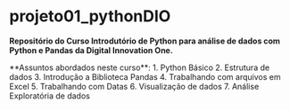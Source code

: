 # projeto01_pythonDIO
 **Repositório do Curso Introdutório de Python para análise de dados com Python e Pandas da Digital Innovation One.**

 <p>
 **Assuntos abordados neste curso**:
 1. Python Básico
 2. Estrutura de dados
 3. Introdução a Biblioteca Pandas
 4. Trabalhando com arquivos em Excel
 5. Trabalhando com Datas
 6. Visualização de dados
 7. Análise Exploratória de dados

